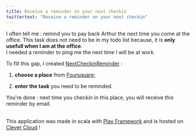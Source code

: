 ```yaml
---
title: Receive a reminder on your next checkin
twittertext: "Receive a reminder on your next checkin"
---
```


I often tell me : remind you to pay back Arthur the next time you come at the office. This task does not need to be in my todo list because, it is **only usefull when I am at the office**. <br/>
I needed a reminder to ping me the next time I will be at work.

To fill this gap, I created <a href="https://nextcheckinreminder.cleverapps.io" target="_blank">NextCheckinReminder</a> :

1. **choose a place** from [Foursquare](http://foursquare.com);

2. **enter the task** you need to be reminded.

You're done : next time you checkin in this place, you will receive this reminder by email.

<br/>
This application was made in scala with <a href="http://www.playframework.com" target="_blank">Play Framework</a> and is hosted on <a href="http://www.clever-cloud.com" target="_blank">Clever Cloud</a> !
